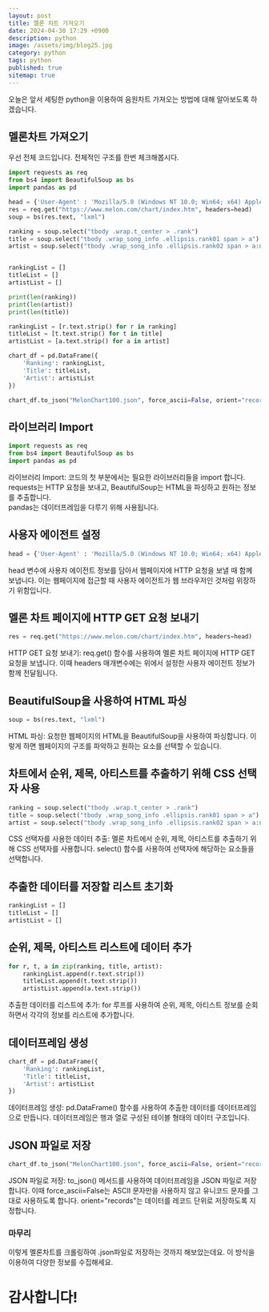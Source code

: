 ```yaml
---
layout: post
title: 멜론 차트 가져오기
date: 2024-04-30 17:29 +0900
description: python
image: /assets/img/blog25.jpg
category: python 
tags: python
published: true
sitemap: true
---
```


오늘은 앞서 세팅한 python을 이용하여 음원차트 가져오는 방법에 대해 알아보도록 하겠습니다.

## 멜론차트 가져오기
우선 전체 코드입니다. 전체적인 구조를 한번 체크해봅시다.
````python
import requests as req
from bs4 import BeautifulSoup as bs
import pandas as pd

head = {'User-Agent' : 'Mozilla/5.0 (Windows NT 10.0; Win64; x64) AppleWebKit/537.36 (KHTML, like Gecko) Chrome/124.0.0.0 Safari/537.36'}
res = req.get("https://www.melon.com/chart/index.htm", headers=head)
soup = bs(res.text, "lxml")

ranking = soup.select("tbody .wrap.t_center > .rank")
title = soup.select("tbody .wrap_song_info .ellipsis.rank01 span > a")
artist = soup.select("tbody .wrap_song_info .ellipsis.rank02 span > a:nth-child(1)")


rankingList = []
titleList = []
artistList = []

print(len(ranking))
print(len(artist))
print(len(title))

rankingList = [r.text.strip() for r in ranking]
titleList = [t.text.strip() for t in title]
artistList = [a.text.strip() for a in artist]

chart_df = pd.DataFrame({
    'Ranking': rankingList,
    'Title': titleList,
    'Artist': artistList
})

chart_df.to_json("MelonChart100.json", force_ascii=False, orient="records")
````

## 라이브러리 Import
````python
import requests as req
from bs4 import BeautifulSoup as bs
import pandas as pd
````
라이브러리 Import: 코드의 첫 부분에서는 필요한 라이브러리들을 import 합니다.   
requests는 HTTP 요청을 보내고, BeautifulSoup는 HTML을 파싱하고 원하는 정보를 추출합니다.   
pandas는 데이터프레임을 다루기 위해 사용됩니다.   

## 사용자 에이전트 설정
````python
head = {'User-Agent' : 'Mozilla/5.0 (Windows NT 10.0; Win64; x64) AppleWebKit/537.36 (KHTML, like Gecko) Chrome/124.0.0.0 Safari/537.36'}
````
head 변수에 사용자 에이전트 정보를 담아서 웹페이지에 HTTP 요청을 보낼 때 함께 보냅니다. 이는 웹페이지에 접근할 때 사용자 에이전트가 웹 브라우저인 것처럼 위장하기 위함입니다.

## 멜론 차트 페이지에 HTTP GET 요청 보내기
````python
res = req.get("https://www.melon.com/chart/index.htm", headers=head)
````
HTTP GET 요청 보내기: req.get() 함수를 사용하여 멜론 차트 페이지에 HTTP GET 요청을 보냅니다. 이때 headers 매개변수에는 위에서 설정한 사용자 에이전트 정보가 함께 전달됩니다.

## BeautifulSoup을 사용하여 HTML 파싱
````python
soup = bs(res.text, "lxml")
````
HTML 파싱: 요청한 웹페이지의 HTML을 BeautifulSoup을 사용하여 파싱합니다. 이렇게 하면 웹페이지의 구조를 파악하고 원하는 요소를 선택할 수 있습니다.

## 차트에서 순위, 제목, 아티스트를 추출하기 위해 CSS 선택자 사용
````python
ranking = soup.select("tbody .wrap.t_center > .rank")
title = soup.select("tbody .wrap_song_info .ellipsis.rank01 span > a")
artist = soup.select("tbody .wrap_song_info .ellipsis.rank02 span > a:nth-child(1)")
````
CSS 선택자를 사용한 데이터 추출: 멜론 차트에서 순위, 제목, 아티스트를 추출하기 위해 CSS 선택자를 사용합니다. select() 함수를 사용하여 선택자에 해당하는 요소들을 선택합니다.

## 추출한 데이터를 저장할 리스트 초기화
````python
rankingList = []
titleList = []
artistList = []
````

## 순위, 제목, 아티스트 리스트에 데이터 추가
````python
for r, t, a in zip(ranking, title, artist):
    rankingList.append(r.text.strip())
    titleList.append(t.text.strip())
    artistList.append(a.text.strip())
````
추출한 데이터를 리스트에 추가: for 루프를 사용하여 순위, 제목, 아티스트 정보를 순회하면서 각각의 정보를 리스트에 추가합니다.

## 데이터프레임 생성
````python
chart_df = pd.DataFrame({
    'Ranking': rankingList,
    'Title': titleList,
    'Artist': artistList
})
````
데이터프레임 생성: pd.DataFrame() 함수를 사용하여 추출한 데이터를 데이터프레임으로 만듭니다. 데이터프레임은 행과 열로 구성된 테이블 형태의 데이터 구조입니다.

## JSON 파일로 저장 
````python
chart_df.to_json("MelonChart100.json", force_ascii=False, orient="records")
````
JSON 파일로 저장: to_json() 메서드를 사용하여 데이터프레임을 JSON 파일로 저장합니다. 이때 force_ascii=False는 ASCII 문자만을 사용하지 않고 유니코드 문자를 그대로 사용하도록 합니다. orient="records"는 데이터를 레코드 단위로 저장하도록 지정합니다.

### 마무리
이렇게 멜론차트를 크롤링하여 .json파일로 저장하는 것까지 해보았는데요. 이 방식을 이용하여 다양한 정보를 수집해세요.

# 감사합니다!
